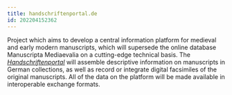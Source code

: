 ```yaml
---
title: handschriftenportal.de
id: 202204152362
---
```


Project which aims to develop a central information platform for medieval and early modern manuscripts, which will supersede the online database Manuscripta Mediaevalia on a cutting-edge technical basis. The [*Handschriftenportal*](https://handschriftenportal.de/?lang=en) will assemble descriptive information on manuscripts in German collections, as well as record or integrate digital facsimiles of the original manuscripts. All of the data on the platform will be made available in interoperable exchange formats.
